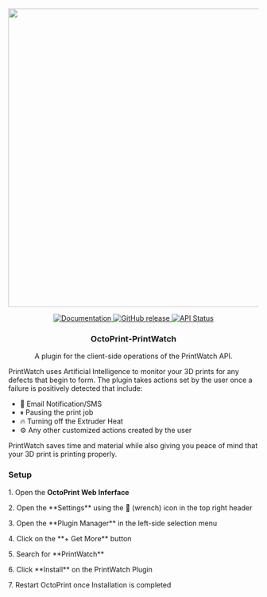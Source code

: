 <p align="center">
    <br>
    <img src="https://printpal.io/wp-content/uploads/2021/11/printwatch_background_blue-cropped_maxpng.png" width="600"/>
    <br>
<p>
<p align="center">
    <a href="https://printpal.io/">
        <img alt="Documentation" src="https://img.shields.io/badge/website-online-brightgreen">
    </a>
    <a href="https://github.com/printpal-io/OctoPrint-PrintWatch/releases">
        <img alt="GitHub release" src="https://img.shields.io/badge/release-1.0.0-blue">
    </a>
    <a href="https://printpal.pythonanywhere.com/api/status">
        <img alt="API Status" src="https://img.shields.io/badge/API%20status-paused-yellow">
    </a>
</p>
<h3 align="center">
  OctoPrint-PrintWatch
</h3>
<p align="center">
  A plugin for the client-side operations of the PrintWatch API.
</p>

<p>
  PrintWatch uses Artificial Intelligence to monitor your 3D prints for any defects that begin to form. The plugin takes actions set by the user once a failure is positively detected that include:
</p>
<ul>
  <li>📧 Email Notification/SMS</li>
  <li>⏸ Pausing the print job</li>
  <li>🔥 Turning off the Extruder Heat</li>
  <li>⚙ Any other customized actions created by the user</li>
</ul>

<p>
  PrintWatch saves time and material while also giving you peace of mind that your 3D print is printing properly.
</p>

<h3>
  Setup
</h3>
<p>
    1. Open the <b>OctoPrint Web Inferface</b>
</p>
<p>
  2. Open the **Settings** using the 🔧 (wrench) icon in the top right header
</p>
<p>
  3. Open the **Plugin Manager** in the left-side selection menu
</p>
<p>
  4. Click on the **+ Get More** button
</p>
<p>
  5. Search for **PrintWatch**
</p>
<p>
  6. Click **Install** on the PrintWatch Plugin
</p>
<p>
  7. Restart OctoPrint once Installation is completed
</p>
